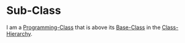 # Sub-Class

I am a [Programming-Class](250000029.md) that is above its [Base-Class](250000033.md) in the [Class-Hierarchy](250000034.md).